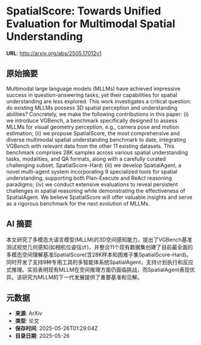 # SpatialScore: Towards Unified Evaluation for Multimodal Spatial Understanding

**URL**: http://arxiv.org/abs/2505.17012v1

## 原始摘要

Multimodal large language models (MLLMs) have achieved impressive success in
question-answering tasks, yet their capabilities for spatial understanding are
less explored. This work investigates a critical question: do existing MLLMs
possess 3D spatial perception and understanding abilities? Concretely, we make
the following contributions in this paper: (i) we introduce VGBench, a
benchmark specifically designed to assess MLLMs for visual geometry perception,
e.g., camera pose and motion estimation; (ii) we propose SpatialScore, the most
comprehensive and diverse multimodal spatial understanding benchmark to date,
integrating VGBench with relevant data from the other 11 existing datasets.
This benchmark comprises 28K samples across various spatial understanding
tasks, modalities, and QA formats, along with a carefully curated challenging
subset, SpatialScore-Hard; (iii) we develop SpatialAgent, a novel multi-agent
system incorporating 9 specialized tools for spatial understanding, supporting
both Plan-Execute and ReAct reasoning paradigms; (iv) we conduct extensive
evaluations to reveal persistent challenges in spatial reasoning while
demonstrating the effectiveness of SpatialAgent. We believe SpatialScore will
offer valuable insights and serve as a rigorous benchmark for the next
evolution of MLLMs.


## AI 摘要

本文研究了多模态大语言模型(MLLM)的3D空间感知能力，提出了VGBench基准测试视觉几何感知(如相机位姿估计)，并整合11个现有数据集创建了目前最全面的多模态空间理解基准SpatialScore(含28K样本和困难子集SpatialScore-Hard)。同时开发了支持9种专用工具的多智能体系统SpatialAgent，支持计划执行和反应式推理。实验表明现有MLLM在空间推理方面仍面临挑战，而SpatialAgent表现优异。该研究为MLLM的下一代发展提供了重要基准和见解。

## 元数据

- **来源**: ArXiv
- **类型**: 论文
- **保存时间**: 2025-05-26T01:29:04Z
- **目录日期**: 2025-05-26
